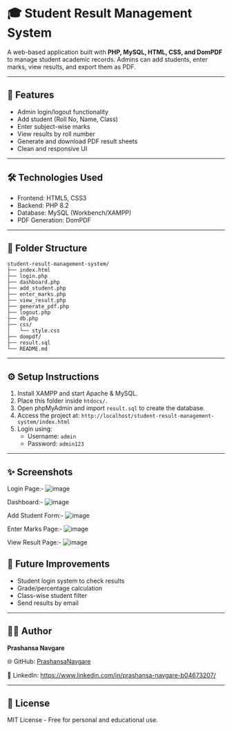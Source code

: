 # 🎓 Student Result Management System

A web-based application built with **PHP, MySQL, HTML, CSS, and DomPDF** to manage student academic records. Admins can add students, enter marks, view results, and export them as PDF.

---

## 🚀 Features

- Admin login/logout functionality
- Add student (Roll No, Name, Class)
- Enter subject-wise marks
- View results by roll number
- Generate and download PDF result sheets
- Clean and responsive UI

---

## 🛠️ Technologies Used

- Frontend: HTML5, CSS3
- Backend: PHP 8.2
- Database: MySQL (Workbench/XAMPP)
- PDF Generation: DomPDF

---

## 📁 Folder Structure

```
student-result-management-system/
├── index.html
├── login.php
├── dashboard.php
├── add_student.php
├── enter_marks.php
├── view_result.php
├── generate_pdf.php
├── logout.php
├── db.php
├── css/
│   └── style.css
├── dompdf/
├── result.sql
└── README.md
```

---

## ⚙️ Setup Instructions

1. Install XAMPP and start Apache & MySQL.
2. Place this folder inside `htdocs/`.
3. Open phpMyAdmin and import `result.sql` to create the database.
4. Access the project at: `http://localhost/student-result-management-system/index.html`
5. Login using:
   - Username: `admin`
   - Password: `admin123`

---

## ✨ Screenshots

Login Page:-
![image](https://github.com/user-attachments/assets/0da73a82-5533-4b19-811e-3f9c0cb6be0c)

Dashboard:-
![image](https://github.com/user-attachments/assets/ac2301db-9beb-4507-9087-d25bac1a9cb2)

Add Student Form:-
![image](https://github.com/user-attachments/assets/4aacbb0a-afa8-443f-a9dc-64a25dc63c61)

Enter Marks Page:-
![image](https://github.com/user-attachments/assets/00e4de86-fb05-42c9-957d-bce68330f032)

View Result Page:-
![image](https://github.com/user-attachments/assets/d293475a-dc71-4881-baf8-36b2b221a16b)


## 🧩 Future Improvements

- Student login system to check results
- Grade/percentage calculation
- Class-wise student filter
- Send results by email

---

## 👩‍💻 Author

**Prashansa Navgare**  

🌐 GitHub: [PrashansaNavgare](https://github.com/PrashansaNavgare)

📅 LinkedIn: https://www.linkedin.com/in/prashansa-navgare-b04673207/

---

## 📄 License

MIT License - Free for personal and educational use.
